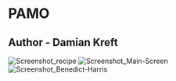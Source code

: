 # PAMO
## Author - Damian Kreft
![Screenshot_recipe](https://github.com/user-attachments/assets/980bad5e-ace3-48e8-b126-c3fb322a0dd6)
![Screenshot_Main-Screen](https://github.com/user-attachments/assets/c91beb09-4e87-447c-a313-c5bb3a88c2db)
![Screenshot_Benedict-Harris](https://github.com/user-attachments/assets/f93e0b67-f10e-4b51-a406-cc432b1f9ee7)
